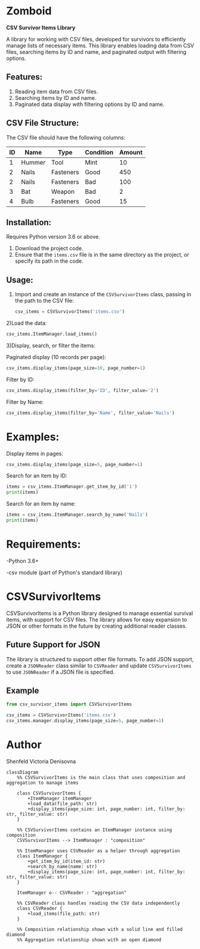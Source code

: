# Zomboid

**CSV Survivor Items Library**

A library for working with CSV files, developed for survivors to efficiently manage lists of necessary items. This library enables loading data from CSV files, searching items by ID and name, and paginated output with filtering options.

## Features:
1. Reading item data from CSV files.
2. Searching items by ID and name.
3. Paginated data display with filtering options by ID and name.

## CSV File Structure:
The CSV file should have the following columns:

| ID | Name   | Type      | Condition | Amount |
|----|--------|-----------|-----------|--------|
| 1  | Hummer | Tool      | Mint      | 10     |
| 2  | Nails  | Fasteners | Good      | 450    |
| 2  | Nails  | Fasteners | Bad       | 100    |
| 3  | Bat    | Weapon    | Bad       | 2      |
| 4  | Bulb   | Fasteners | Good      | 15     |

## Installation:
Requires Python version 3.6 or above.

1. Download the project code.
2. Ensure that the `items.csv` file is in the same directory as the project, or specify its path in the code.

## Usage:
1. Import and create an instance of the `CSVSurvivorItems` class, passing in the path to the CSV file:
   ```python
   csv_items = CSVSurvivorItems('items.csv')

2)Load the data:
```python
csv_items.ItemManager.load_items()
```
3)Display, search, or filter the items:

Paginated display (10 records per page):
```python
csv_items.display_items(page_size=10, page_number=1) 
```
Filter by ID:
```python
csv_items.display_items(filter_by='ID', filter_value='2')
```
Filter by Name:
```python
csv_items.display_items(filter_by='Name', filter_value='Nails')
```
# Examples:
Display items in pages:
```python
csv_items.display_items(page_size=5, page_number=1)
```
Search for an item by ID:
```python
items = csv_items.ItemManager.get_item_by_id('1')
print(items)
```
Search for an item by name:
```python
items = csv_items.ItemManager.search_by_name('Nails')
print(items)
```
# Requirements:
-Python 3.6+

-csv module (part of Python's standard library)
# CSVSurvivorItems

CSVSurvivorItems is a Python library designed to manage essential survival items, with support for CSV files. The library allows for easy expansion to JSON or other formats in the future by creating additional reader classes.

## Future Support for JSON
The library is structured to support other file formats. To add JSON support, create a `JSONReader` class similar to `CSVReader` and update `CSVSurvivorItems` to use `JSONReader` if a JSON file is specified.

## Example
```python
from csv_survivor_items import CSVSurvivorItems

csv_items = CSVSurvivorItems('items.csv')
csv_items.manager.display_items(page_size=5, page_number=1)
```
# Author
Shenfeld Victoria Denisovna

```mermaid
classDiagram
    %% CSVSurvivorItems is the main class that uses composition and aggregation to manage items

    class CSVSurvivorItems {
        +ItemManager itemManager
        +load_data(file_path: str)
        +display_items(page_size: int, page_number: int, filter_by: str, filter_value: str)
    }

    %% CSVSurvivorItems contains an ItemManager instance using composition
    CSVSurvivorItems --> ItemManager : "composition"

    %% ItemManager uses CSVReader as a helper through aggregation
    class ItemManager {
        +get_item_by_id(item_id: str)
        +search_by_name(name: str)
        +display_items(page_size: int, page_number: int, filter_by: str, filter_value: str)
    }

    ItemManager o-- CSVReader : "aggregation"

    %% CSVReader class handles reading the CSV data independently
    class CSVReader {
        +load_items(file_path: str)
    }

    %% Composition relationship shown with a solid line and filled diamond
    %% Aggregation relationship shown with an open diamond


